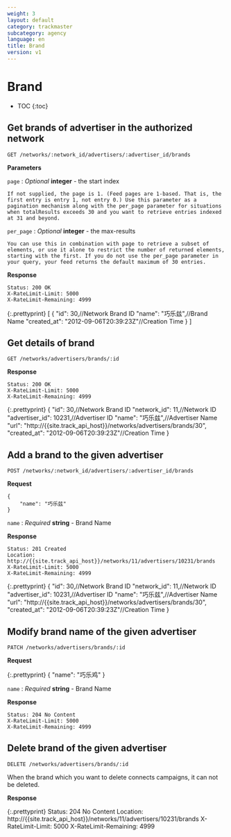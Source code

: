 ```yaml
---
weight: 3
layout: default
category: trackmaster
subcategory: agency
language: en
title: Brand
version: v1
---
```


# Brand #

* TOC
{:toc}


## Get brands of advertiser in the authorized network

    GET /networks/:network_id/advertisers/:advertiser_id/brands

**Parameters**

`page`
: _Optional_ **integer** - the start index

	If not supplied, the page is 1. (Feed pages are 1-based. That is, the first entry is entry 1, not entry 0.) Use this parameter as a pagination mechanism along with the per_page parameter for situations when totalResults exceeds 30 and you want to retrieve entries indexed at 31 and beyond.

`per_page`
: _Optional_ **integer** - the max-results

	You can use this in combination with page to retrieve a subset of elements, or use it alone to restrict the number of returned elements, starting with the first. If you do not use the per_page parameter in your query, your feed returns the default maximum of 30 entries.

**Response**

    Status: 200 OK
    X-RateLimit-Limit: 5000
    X-RateLimit-Remaining: 4999


{:.prettyprint}
    [
      {
        "id": 30,//Network Brand ID
        "name": "巧乐兹",//Brand Name
        "created_at": "2012-09-06T20:39:23Z"//Creation Time
      }
    ]


## Get details of brand

    GET /networks/advertisers/brands/:id

**Response**

    Status: 200 OK
    X-RateLimit-Limit: 5000
    X-RateLimit-Remaining: 4999

{:.prettyprint}
    {
        "id": 30,//Network Brand ID
        "network_id": 11,//Network ID
        "advertiser_id": 10231,//Advertiser ID
        "name": "巧乐兹",//Advertiser Name
        "url": "http://{{site.track_api_host}}/networks/advertisers/brands/30",
        "created_at": "2012-09-06T20:39:23Z"//Creation Time
    }


## Add a brand to the given advertiser 

    POST /networks/:network_id/advertisers/:advertiser_id/brands

**Request**

    {
        "name": "巧乐兹"
    }

`name`
: _Required_ **string** - Brand Name

**Response**

    Status: 201 Created 
    Location: http://{{site.track_api_host}}/networks/11/advertisers/10231/brands
    X-RateLimit-Limit: 5000
    X-RateLimit-Remaining: 4999

{:.prettyprint}
    {
        "id": 30,//Network Brand ID
        "network_id": 11,//Network ID
        "advertiser_id": 10231,//Advertiser ID
        "name": "巧乐兹",//Advertiser Name
        "url": "http://{{site.track_api_host}}/networks/advertisers/brands/30",
        "created_at": "2012-09-06T20:39:23Z"//Creation Time
    }


## Modify brand name of the given advertiser 

    PATCH /networks/advertisers/brands/:id

**Request**

{:.prettyprint}
    {
        "name": "巧乐鸡"
    }

`name`
: _Required_ **string** - Brand Name


**Response**

    Status: 204 No Content 
    X-RateLimit-Limit: 5000
    X-RateLimit-Remaining: 4999


## Delete brand of the given advertiser

    DELETE /networks/advertisers/brands/:id

When the brand which you want to delete connects campaigns, it can not be deleted. 

**Response**

{:.prettyprint}
    Status: 204 No Content 
    Location: http://{{site.track_api_host}}/networks/11/advertisers/10231/brands
    X-RateLimit-Limit: 5000
    X-RateLimit-Remaining: 4999
